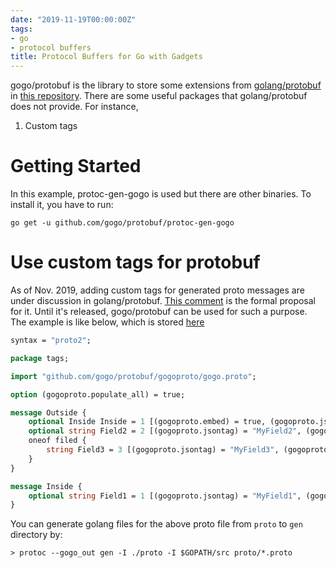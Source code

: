 ```yaml
---
date: "2019-11-19T00:00:00Z"
tags:
- go
- protocol buffers
title: Protocol Buffers for Go with Gadgets
---
```


gogo/protobuf is the library to store some extensions from [golang/protobuf](https://github.com/golang/protobuf) in [this repository](https://github.com/gogo/protobuf).
There are some useful packages that golang/protobuf does not provide.
For instance,

1. Custom tags

# Getting Started
In this example, protoc-gen-gogo is used but there are other binaries.
To install it, you have to run:
```
go get -u github.com/gogo/protobuf/protoc-gen-gogo
```

# Use custom tags for protobuf

As of Nov. 2019, adding custom tags for generated proto messages are under discussion in golang/protobuf.
[This comment](https://github.com/golang/protobuf/issues/52#issuecomment-372462620) is the formal proposal for it.
Until it's released, gogo/protobuf can be used for such a purpose.
The example is like below, which is stored [here](https://github.com/gogo/protobuf/blob/3f2ed6d/test/tags/tags.proto)

```protobuf
syntax = "proto2";

package tags;

import "github.com/gogo/protobuf/gogoproto/gogo.proto";

option (gogoproto.populate_all) = true;

message Outside {
	optional Inside Inside = 1 [(gogoproto.embed) = true, (gogoproto.jsontag) = ""];
	optional string Field2 = 2 [(gogoproto.jsontag) = "MyField2", (gogoproto.moretags) = "xml:\",comment\""];
	oneof filed {
		string Field3 = 3 [(gogoproto.jsontag) = "MyField3", (gogoproto.moretags) = "xml:\",comment\""];
	}
}

message Inside {
	optional string Field1 = 1 [(gogoproto.jsontag) = "MyField1", (gogoproto.moretags) = "xml:\",chardata\""];
}
```

You can generate golang files for the above proto file from `proto` to `gen` directory by:

```
> protoc --gogo_out gen -I ./proto -I $GOPATH/src proto/*.proto
```
